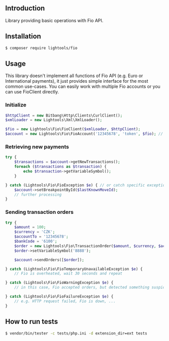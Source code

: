 ## Introduction

Library providing basic operations with Fio API.

## Installation

```sh
$ composer require lightools/fio
```

## Usage

This library doesn't implement all functions of Fio API (e.g. Euro or International payments),
it just provides simple interface for the most common use-cases.
You can easily work with multiple Fio accounts or you can use FioClient directly.

### Initialize

```php
$httpClient = new Bitbang\Http\Clients\CurlClient();
$xmlLoader = new Lightools\Xml\XmlLoader();

$fio = new Lightools\Fio\FioClient($xmlLoader, $httpClient);
$account = new Lightools\Fio\FioAccount('12345678', 'token', $fio); // no problem with having more Fio accounts
```

### Retrieving new payments

```php
try {
    $transactions = $account->getNewTransactions();
    foreach ($transactions as $transaction) {
        echo $transaction->getVariableSymbol();
    }

} catch (Lightools\Fio\FioException $e) { // or catch specific exceptions
    $account->setBreakpointById($lastKnownMoveId);
    // further processing
}
```

### Sending transaction orders

```php
try {
    $amount = 100;
    $currency = 'CZK';
    $accountTo = '12345678';
    $bankCode = '6100';
    $order = new Lightools\Fio\TransactionOrder($amount, $currency, $accountTo, $bankCode);
    $order->setVariableSymbol('8888');

    $account->sendOrders([$order]);

} catch (Lightools\Fio\FioTemporaryUnavailableException $e) {
    // Fio is overheated, wait 30 seconds and repeat

} catch (Lightools\Fio\FioWarningException $e) {
    // in this case, Fio accepted orders, but detected something suspicious

} catch (Lightools\Fio\FioFailureException $e) {
    // e.g. HTTP request failed, Fio is down, ...
}
```

## How to run tests

```sh
$ vendor/bin/tester -c tests/php.ini -d extension_dir=ext tests
```
